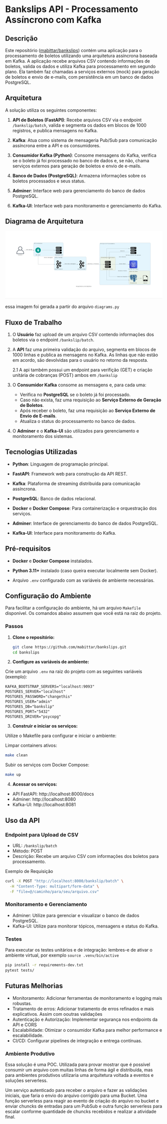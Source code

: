 # Bankslips API - Processamento Assíncrono com Kafka

## Descrição

Este repositório ([mabittar/bankslips](https://github.com/mabittar/bankslips)) contém uma aplicação para o processamento de boletos utilizando uma arquitetura assíncrona baseada em Kafka. A aplicação recebe arquivos CSV contendo informações de boletos, valida os dados e utiliza Kafka para processamento em segundo plano. Ela também faz chamadas a serviços externos (mock) para geração de boletos e envio de e-mails, com persistência em um banco de dados PostgreSQL.

## Arquitetura

A solução utiliza os seguintes componentes:

1. **API de Boletos (FastAPI)**: Recebe arquivos CSV via o endpoint `/bankslip/batch`, valida e segmenta os dados em blocos de 1000 registros, e publica mensagens no Kafka.

2. **Kafka**: Atua como sistema de mensageria Pub/Sub para comunicação assíncrona entre a API e os consumidores.

3. **Consumidor Kafka (Python)**: Consome mensagens do Kafka, verifica se o boleto já foi processado no banco de dados e, se não, chama serviços externos para geração de boletos e envio de e-mails.

4. **Banco de Dados (PostgreSQL)**: Armazena informações sobre os boletos processados e seus status.

5. **Adminer**: Interface web para gerenciamento do banco de dados PostgreSQL.

6. **Kafka-UI**: Interface web para monitoramento e gerenciamento do Kafka.

## Diagrama de Arquitetura

![Arquitetura de Boletos](assets/solucao.jpg)

essa imagem foi gerada a partir do arquivo `diagrams.py`


## Fluxo de Trabalho

1. O **Usuário** faz upload de um arquivo CSV contendo informações dos boletos via o endpoint `/bankslip/batch`.

2. A **API** faz uma primeira validação do arquivo, segmenta em blocos de 1000 linhas e publica as mensagens no Kafka. As linhas que não estão em acordo, são devolvidas para o usuário no retorno da resposta.

    2.1 A api também possui um endpoint para verifição (GET) e criação unitária de cobranças (POST) ambos em `/bankslip`

3. O **Consumidor Kafka** consome as mensagens e, para cada uma:

   - Verifica no **PostgreSQL** se o boleto já foi processado.
   - Caso não exista, faz uma requisição ao **Serviço Externo de Geração de Boletos**.
   - Após receber o boleto, faz uma requisição ao **Serviço Externo de Envio de E-mails**.
   - Atualiza o status do processamento no banco de dados.

4. O **Adminer** e o **Kafka-UI** são utilizados para gerenciamento e monitoramento dos sistemas.

## Tecnologias Utilizadas

- **Python**: Linguagem de programação principal.

- **FastAPI**: Framework web para construção da API REST.

- **Kafka**: Plataforma de streaming distribuída para comunicação assíncrona.

- **PostgreSQL**: Banco de dados relacional.

- **Docker** e **Docker Compose**: Para containerização e orquestração dos serviços.

- **Adminer**: Interface de gerenciamento do banco de dados PostgreSQL.

- **Kafka-UI**: Interface para monitoramento do Kafka.

## Pré-requisitos

- **Docker** e **Docker Compose** instalados.

- **Python 3.11+** instalado (caso queira executar localmente sem Docker).

- Arquivo `.env` configurado com as variáveis de ambiente necessárias.

## Configuração do Ambiente

Para facilitar a configuração do ambiente, há um arquivo `Makefile` disponível. Os comandos abaixo assumem que você está na raiz do projeto.

### Passos

1. **Clone o repositório:**

   ```bash
   git clone https://github.com/mabittar/bankslips.git
   cd bankslips
    ```

2. **Configure as variáveis de ambiente:**

Crie um arquivo `.env` na raiz do projeto com as seguintes variáveis (exemplo):

```
KAFKA_BOOTSTRAP_SERVERS="localhost:9093"
POSTGRES_SERVER="localhost"
POSTGRES_PASSWORD="changethis"
POSTGRES_USER="admin"
POSTGRES_DB="bankslip"
POSTGRES_PORT="5432"
POSTGRES_DRIVER="psycopg"
```

3. **Construir e iniciar os serviços:**

Utilize o Makefile para configurar e iniciar o ambiente:

Limpar containers ativos:

```bash
make clean
```

Subir os serviços com Docker Compose:


```bash
make up

```

4. **Acessar os serviços:**

- API FastAPI: http://localhost:8000/docs
- Adminer: http://localhost:8080
- Kafka-UI: http://localhost:8081

## Uso da API

### Endpoint para Upload de CSV

- URL: `/bankslip/batch`
- Método: POST
- Descrição: Recebe um arquivo CSV com informações dos boletos para processamento.

Exemplo de Requisição

```bash
curl -X POST "http://localhost:8000/bankslip/batch" \
  -H "Content-Type: multipart/form-data" \
  -F "file=@/caminho/para/seu/arquivo.csv"
```

### Monitoramento e Gerenciamento

- Adminer: Utilize para gerenciar e visualizar o banco de dados PostgreSQL.
- Kafka-UI: Utilize para monitorar tópicos, mensagens e status do Kafka.

### Testes

Para executar os testes unitários e de integração:
lembres-e de ativar o ambiente virtual, por exemplo `source .venv/bin/active`

```bash
pip install -r requirements-dev.txt
pytest tests/
```

## Futuras Melhorias

- Monitoramento: Adicionar ferramentas de monitoramento e logging mais robustas.
- Tratamento de erros: Adicionar tratamento de erros refinados e mais explicativos. Assim com ooutras validações
- Autenticação e Autorização: Implementar segurança nos endpoints da API e CORS
- Escalabilidade: Otimizar o consumidor Kafka para melhor performance e escalabilidade.
- CI/CD: Configurar pipelines de integração e entrega contínuas.

### Ambiente Produtivo

Essa solução é uma POC. Utilizada para provar mostrar que é possível consumir um arquivo com muitas linhas de forma ágil e distribuída, mas para ambientes produtivos utilizaria uma arquitetura voltada a eventos e soluções serverless.

Um serviço autenticado para receber o arquivo e fazer as validações iniciais, que faria o envio do arquivo corrigido para uma Bucket. Uma função serverless para reagir ao evento de criação do arquivo no bucket e enviar chuncks de entradas para um PubSub e outra função serverless para escalar conforme quantidade de chuncks recebidos e realizar a atividade final.

